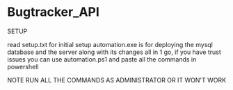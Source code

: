 # Bugtracker_API
SETUP

  read setup.txt for initial setup
  automation.exe is for deploying the mysql database and the server along with its changes all in 1 go,
  if you have trust issues you can use automation.ps1 and paste all the commands in powershell

  NOTE RUN ALL THE COMMANDS AS ADMINISTRATOR OR IT WON'T WORK
